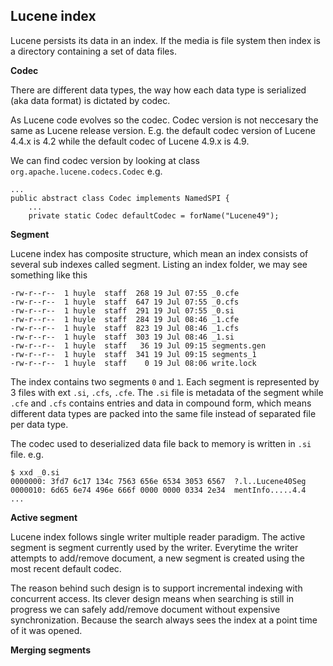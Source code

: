 ## Lucene index

Lucene persists its data in an index. If the media is file system then index is a directory containing a set of data files. 

**Codec**

There are different data types, the way how each data type is serialized (aka data format) is dictated by codec. 

As Lucene code evolves so the codec. Codec version is not neccesary the same as Lucene release version. 
E.g. the default codec version of Lucene 4.4.x is 4.2 while the default codec of Lucene 4.9.x is 4.9. 

We can find codec version by looking at class `org.apache.lucene.codecs.Codec`  e.g.

    ...
    public abstract class Codec implements NamedSPI {
        ...
        private static Codec defaultCodec = forName("Lucene49");

**Segment**

Lucene index has composite structure, which mean an index consists of several sub indexes called segment. Listing an index folder, we may see something like this

    -rw-r--r--  1 huyle  staff  268 19 Jul 07:55 _0.cfe
    -rw-r--r--  1 huyle  staff  647 19 Jul 07:55 _0.cfs
    -rw-r--r--  1 huyle  staff  291 19 Jul 07:55 _0.si
    -rw-r--r--  1 huyle  staff  284 19 Jul 08:46 _1.cfe
    -rw-r--r--  1 huyle  staff  823 19 Jul 08:46 _1.cfs
    -rw-r--r--  1 huyle  staff  303 19 Jul 08:46 _1.si
    -rw-r--r--  1 huyle  staff   36 19 Jul 09:15 segments.gen
    -rw-r--r--  1 huyle  staff  341 19 Jul 09:15 segments_1
    -rw-r--r--  1 huyle  staff    0 19 Jul 08:06 write.lock

The index contains two segments `0` and `1`. Each segment is represented by 3 files with ext `.si`, `.cfs`, `.cfe`. The `.si` file is metadata of the segment while `.cfe` and `.cfs` contains entries and data in compound form, which means different data types are packed into the same file instead of separated file per data type.

The codec used to deserialized data file back to memory is written in `.si` file. e.g.

    $ xxd _0.si
    0000000: 3fd7 6c17 134c 7563 656e 6534 3053 6567  ?.l..Lucene40Seg
    0000010: 6d65 6e74 496e 666f 0000 0000 0334 2e34  mentInfo.....4.4
    ...

**Active segment**

Lucene index follows single writer multiple reader paradigm. The active segment is segment currently used by the writer. Everytime the writer attempts to add/remove document, a new segment is created using the most recent default codec.

The reason behind such design is to support incremental indexing with concurrent access. Its clever design means when searching is still in progress we can safely add/remove document without expensive synchronization. Because the search always sees the index at a point time of it was opened.

**Merging segments**





